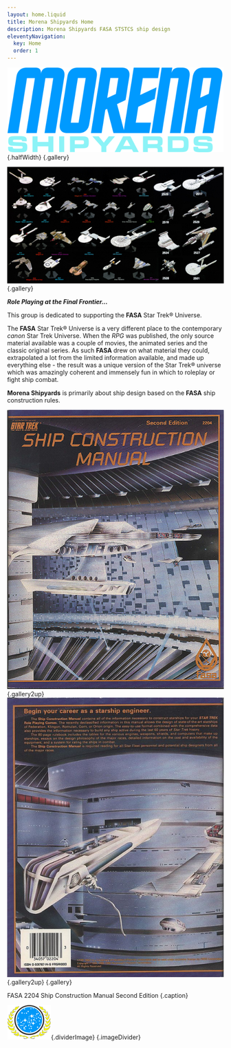 ```yaml
---
layout: home.liquid
title: Morena Shipyards Home
description: Morena Shipyards FASA STSTCS ship design
eleventyNavigation:
  key: Home
  order: 1
---
```

![Morena Shipyards](/images/MORENA.SVG){.halfWidth} {.gallery} 

![FASA 2204](/images/Cover.jpg){.gallery} 

***Role Playing at the Final Frontier...***
 
This group is dedicated to supporting the **FASA** Star Trek® Universe.

The **FASA** Star Trek® Universe is a very different place to the contemporary *canon* Star Trek Universe. When the *RPG* was published, the only source material available was a couple of movies, the animated series and the classic original series. As such **FASA** drew on what material they could, extrapolated a lot from the limited information available, and made up everything else - the result was a unique version of the Star Trek® universe which was amazingly coherent and immensely fun in which to roleplay or fight ship combat.

**Morena Shipyards** is primarily about ship design based on the **FASA** ship construction rules.

![FASA 2204](/images/FASA-2204.jpg "FASA 2204 Ship Construction Manual Second Edition"){.gallery2up} ![FASA 2204](/images/FASA-2204B.jpg "FASA 2204 Ship Construction Manual Second Edition"){.gallery2up} {.gallery}

FASA 2204 Ship Construction Manual Second Edition {.caption}

![United Federation of Planets](/images/UFP.svg){.dividerImage} {.imageDivider}









